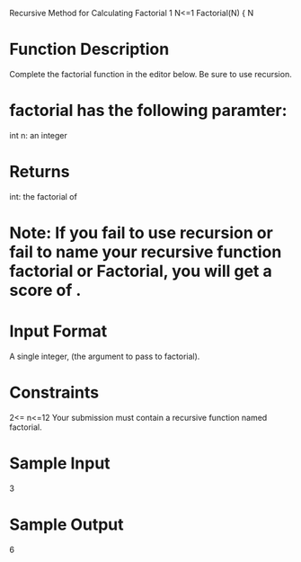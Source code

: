 Recursive Method for Calculating Factorial
                 1       N<=1
 Factorial(N) {
                 N      
# Function Description
Complete the factorial function in the editor below. Be sure to use recursion.

# factorial has the following paramter:

int n: an integer
# Returns

int: the factorial of 
# Note: If you fail to use recursion or fail to name your recursive function factorial or Factorial, you will get a score of .

# Input Format

A single integer,  (the argument to pass to factorial).

# Constraints
2<= n<=12
Your submission must contain a recursive function named factorial.

# Sample Input

3
# Sample Output

6

